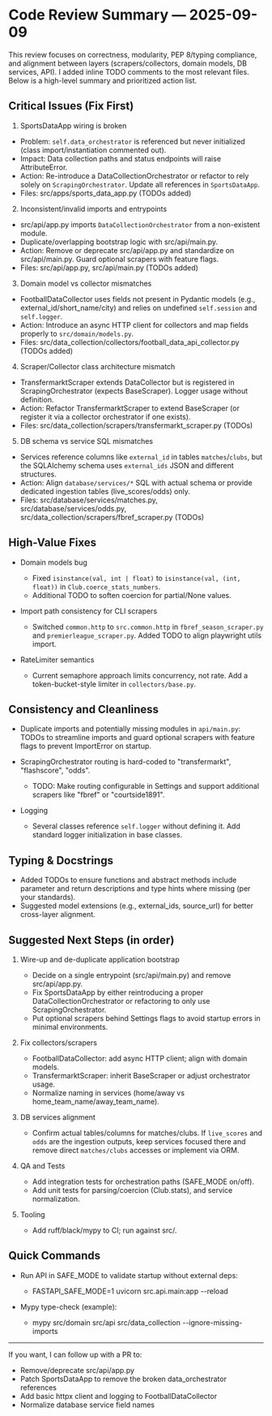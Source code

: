 # Code Review Summary — 2025-09-09

This review focuses on correctness, modularity, PEP 8/typing compliance, and alignment between layers (scrapers/collectors, domain models, DB services, API). I added inline TODO comments to the most relevant files. Below is a high-level summary and prioritized action list.

## Critical Issues (Fix First)

1) SportsDataApp wiring is broken
- Problem: `self.data_orchestrator` is referenced but never initialized (class import/instantiation commented out).
- Impact: Data collection paths and status endpoints will raise AttributeError.
- Action: Re-introduce a DataCollectionOrchestrator or refactor to rely solely on `ScrapingOrchestrator`. Update all references in `SportsDataApp`.
- Files: src/apps/sports_data_app.py (TODOs added)

2) Inconsistent/invalid imports and entrypoints
- src/api/app.py imports `DataCollectionOrchestrator` from a non-existent module.
- Duplicate/overlapping bootstrap logic with src/api/main.py.
- Action: Remove or deprecate src/api/app.py and standardize on src/api/main.py. Guard optional scrapers with feature flags.
- Files: src/api/app.py, src/api/main.py (TODOs added)

3) Domain model vs collector mismatches
- FootballDataCollector uses fields not present in Pydantic models (e.g., external_id/short_name/city) and relies on undefined `self.session` and `self.logger`.
- Action: Introduce an async HTTP client for collectors and map fields properly to `src/domain/models.py`.
- Files: src/data_collection/collectors/football_data_api_collector.py (TODOs added)

4) Scraper/Collector class architecture mismatch
- TransfermarktScraper extends DataCollector but is registered in ScrapingOrchestrator (expects BaseScraper). Logger usage without definition.
- Action: Refactor TransfermarktScraper to extend BaseScraper (or register it via a collector orchestrator if one exists).
- Files: src/data_collection/scrapers/transfermarkt_scraper.py (TODOs)

5) DB schema vs service SQL mismatches
- Services reference columns like `external_id` in tables `matches`/`clubs`, but the SQLAlchemy schema uses `external_ids` JSON and different structures.
- Action: Align `database/services/*` SQL with actual schema or provide dedicated ingestion tables (live_scores/odds) only.
- Files: src/database/services/matches.py, src/database/services/odds.py, src/data_collection/scrapers/fbref_scraper.py (TODOs)

## High-Value Fixes

- Domain models bug
  - Fixed `isinstance(val, int | float)` to `isinstance(val, (int, float))` in `Club.coerce_stats_numbers`.
  - Additional TODO to soften coercion for partial/None values.

- Import path consistency for CLI scrapers
  - Switched `common.http` to `src.common.http` in `fbref_season_scraper.py` and `premierleague_scraper.py`. Added TODO to align playwright utils import.

- RateLimiter semantics
  - Current semaphore approach limits concurrency, not rate. Add a token-bucket-style limiter in `collectors/base.py`.

## Consistency and Cleanliness

- Duplicate imports and potentially missing modules in `api/main.py`: TODOs to streamline imports and guard optional scrapers with feature flags to prevent ImportError on startup.

- ScrapingOrchestrator routing is hard-coded to "transfermarkt", "flashscore", "odds".
  - TODO: Make routing configurable in Settings and support additional scrapers like "fbref" or "courtside1891".

- Logging
  - Several classes reference `self.logger` without defining it. Add standard logger initialization in base classes.

## Typing & Docstrings

- Added TODOs to ensure functions and abstract methods include parameter and return descriptions and type hints where missing (per your standards).
- Suggested model extensions (e.g., external_ids, source_url) for better cross-layer alignment.

## Suggested Next Steps (in order)

1) Wire-up and de-duplicate application bootstrap
   - Decide on a single entrypoint (src/api/main.py) and remove src/api/app.py.
   - Fix SportsDataApp by either reintroducing a proper DataCollectionOrchestrator or refactoring to only use ScrapingOrchestrator.
   - Put optional scrapers behind Settings flags to avoid startup errors in minimal environments.

2) Fix collectors/scrapers
   - FootballDataCollector: add async HTTP client; align with domain models.
   - TransfermarktScraper: inherit BaseScraper or adjust orchestrator usage.
   - Normalize naming in services (home/away vs home_team_name/away_team_name).

3) DB services alignment
   - Confirm actual tables/columns for matches/clubs. If `live_scores` and `odds` are the ingestion outputs, keep services focused there and remove direct `matches/clubs` accesses or implement via ORM.

4) QA and Tests
   - Add integration tests for orchestration paths (SAFE_MODE on/off).
   - Add unit tests for parsing/coercion (Club.stats), and service normalization.

5) Tooling
   - Add ruff/black/mypy to CI; run against src/.

## Quick Commands

- Run API in SAFE_MODE to validate startup without external deps:
  - FASTAPI_SAFE_MODE=1 uvicorn src.api.main:app --reload

- Mypy type-check (example):
  - mypy src/domain src/api src/data_collection --ignore-missing-imports

---

If you want, I can follow up with a PR to:
- Remove/deprecate src/api/app.py
- Patch SportsDataApp to remove the broken data_orchestrator references
- Add basic httpx client and logging to FootballDataCollector
- Normalize database service field names